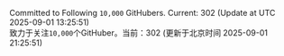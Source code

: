 Committed to Following `10,000` GitHubers. Current: <!-- FOLLOWING_COUNT -->302<!-- FOLLOWING_COUNT --> (Update at UTC <!-- LAST_UPDATED -->2025-09-01 13:25:51<!-- LAST_UPDATED -->)<br>
致力于关注`10,000`个GitHuber。当前：<!-- FOLLOWING_COUNT -->302<!-- FOLLOWING_COUNT --> (更新于北京时间 <!-- LAST_UPDATED_CST -->2025-09-01 21:25:51<!-- LAST_UPDATED_CST -->)
